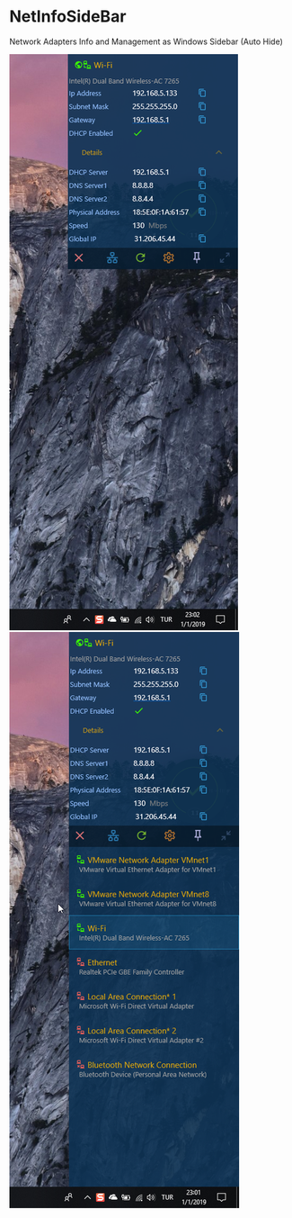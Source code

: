 # NetInfoSideBar
Network Adapters Info and Management as Windows Sidebar (Auto Hide)

![NetInfoCollapseUp](https://raw.githubusercontent.com/esen2202/NetInfo/NetInfo_SideBar/Screenshots/SideBarCollapsedUp.png) ![NetInfoExpand](https://raw.githubusercontent.com/esen2202/NetInfo/NetInfo_SideBar/Screenshots/SideBarExpand.png)
